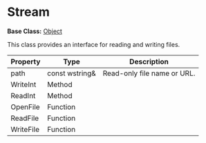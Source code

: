 # Stream #

**Base Class:** [Object](CPP_Object.md)

This class provides an interface for reading and writing files.

| Property | Type | Description |
| ----- | ----- | ----- |
| path | const wstring& | Read-only file name or URL. |
| WriteInt | Method | |
| ReadInt | Method | |
| OpenFile | Function | |
| ReadFile | Function | |
| WriteFile | Function | |
